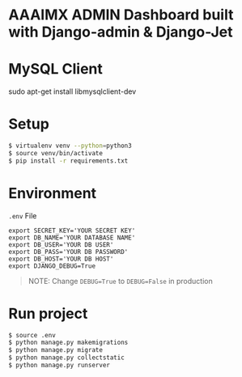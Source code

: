 # AAAIMX ADMIN Dashboard built with Django-admin & Django-Jet



# MySQL Client
sudo apt-get install libmysqlclient-dev

# Setup
``` bash
$ virtualenv venv --python=python3
$ source venv/bin/activate
$ pip install -r requirements.txt
```

# Environment

`.env` File
```
export SECRET_KEY='YOUR SECRET KEY'
export DB_NAME='YOUR DATABASE NAME'
export DB_USER='YOUR DB USER'
export DB_PASS='YOUR DB PASSWORD'
export DB_HOST='YOUR DB HOST'
export DJANGO_DEBUG=True
```
> NOTE: Change `DEBUG=True` to `DEBUG=False` in production

# Run project

```bash
$ source .env
$ python manage.py makemigrations
$ python manage.py migrate
$ python manage.py collectstatic
$ python manage.py runserver
```
